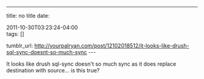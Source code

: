 ---
title: no title
date:

 2011-10-30T03:23:24-04:00  
tags:  []

tumblr_url:
http://yourpalryan.com/post/12102018512/it-looks-like-drush-sql-sync-doesnt-so-much-sync
\-\--

It looks like drush sql-sync doesn't so much sync as it does replace
destination with source... is this true?
